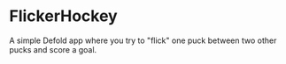 # FlickerHockey
A simple Defold app where you try to "flick" one puck between two other pucks and score a goal.
